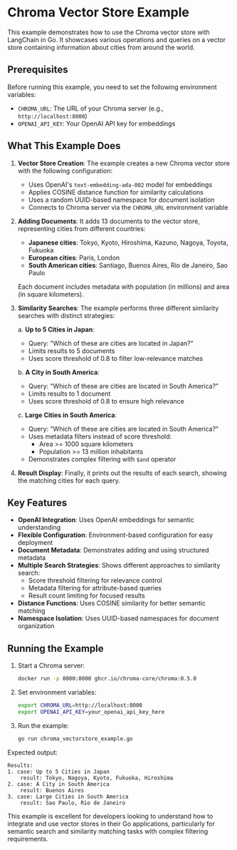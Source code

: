 # Chroma Vector Store Example

This example demonstrates how to use the Chroma vector store with LangChain in Go. It showcases various operations and queries on a vector store containing information about cities from around the world.

## Prerequisites

Before running this example, you need to set the following environment variables:

- `CHROMA_URL`: The URL of your Chroma server (e.g., `http://localhost:8000`)
- `OPENAI_API_KEY`: Your OpenAI API key for embeddings

## What This Example Does

1. **Vector Store Creation**: The example creates a new Chroma vector store with the following configuration:
   - Uses OpenAI's `text-embedding-ada-002` model for embeddings
   - Applies COSINE distance function for similarity calculations
   - Uses a random UUID-based namespace for document isolation
   - Connects to Chroma server via the `CHROMA_URL` environment variable

2. **Adding Documents**: It adds 13 documents to the vector store, representing cities from different countries:
   - **Japanese cities**: Tokyo, Kyoto, Hiroshima, Kazuno, Nagoya, Toyota, Fukuoka
   - **European cities**: Paris, London
   - **South American cities**: Santiago, Buenos Aires, Rio de Janeiro, Sao Paulo
   
   Each document includes metadata with population (in millions) and area (in square kilometers).

3. **Similarity Searches**: The example performs three different similarity searches with distinct strategies:

   a. **Up to 5 Cities in Japan**: 
      - Query: "Which of these are cities are located in Japan?"
      - Limits results to 5 documents
      - Uses score threshold of 0.8 to filter low-relevance matches
   
   b. **A City in South America**: 
      - Query: "Which of these are cities are located in South America?"
      - Limits results to 1 document
      - Uses score threshold of 0.8 to ensure high relevance
   
   c. **Large Cities in South America**: 
      - Query: "Which of these are cities are located in South America?"
      - Uses metadata filters instead of score threshold:
        - Area >= 1000 square kilometers
        - Population >= 13 million inhabitants
      - Demonstrates complex filtering with `$and` operator

4. **Result Display**: Finally, it prints out the results of each search, showing the matching cities for each query.

## Key Features

- **OpenAI Integration**: Uses OpenAI embeddings for semantic understanding
- **Flexible Configuration**: Environment-based configuration for easy deployment
- **Document Metadata**: Demonstrates adding and using structured metadata
- **Multiple Search Strategies**: Shows different approaches to similarity search:
  - Score threshold filtering for relevance control
  - Metadata filtering for attribute-based queries
  - Result count limiting for focused results
- **Distance Functions**: Uses COSINE similarity for better semantic matching
- **Namespace Isolation**: Uses UUID-based namespaces for document organization

## Running the Example

1. Start a Chroma server:
   ```bash
   docker run -p 8000:8000 ghcr.io/chroma-core/chroma:0.5.0
   ```

2. Set environment variables:
   ```bash
   export CHROMA_URL=http://localhost:8000
   export OPENAI_API_KEY=your_openai_api_key_here
   ```

3. Run the example:
   ```bash
   go run chroma_vectorstore_example.go
   ```

Expected output:
```
Results:
1. case: Up to 5 Cities in Japan
    result: Tokyo, Nagoya, Kyoto, Fukuoka, Hiroshima
2. case: A City in South America
    result: Buenos Aires
3. case: Large Cities in South America
    result: Sao Paulo, Rio de Janeiro
```

This example is excellent for developers looking to understand how to integrate and use vector stores in their Go applications, particularly for semantic search and similarity matching tasks with complex filtering requirements.
